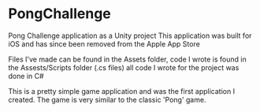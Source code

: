 # PongChallenge
Pong Challenge application as a Unity project
This application was built for iOS and has since been removed from the Apple App Store

Files I've made can be found in the Assets folder, code I wrote is found in the Assests/Scripts folder (.cs files)
all code I wrote for the project was done in C#

This is a pretty simple game application and was the first application I created.
The game is very similar to the classic 'Pong' game.

